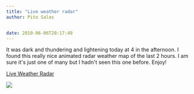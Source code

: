 ```yaml
---
title: "Live weather radar"
author: Pito Salas


date: 2010-06-06T20:17:49
---
```




It was dark and thundering and lightening today at 4 in the afternoon. I found
this really nice animated radar weather map of the last 2 hours. I am sure
it's just one of many but I hadn't seen this one before. Enjoy!

[Live Weather Radar](<http://www.livewxradar.com/>)

![](https://i0.wp.com/img.zemanta.com/pixy.gif?w=584)


